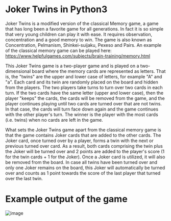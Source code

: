 # Joker Twins in Python3

Joker Twins is a modified version of the classical Memory game, a game that has long been a favorite game for all generations. In fact it is so simple that very young children can play it with ease. It requires observation, concentration and a good memory to win. The game is also known as Concentration, Pelmanism, Shinkei-suijaku, Pexeso and Pairs. An example of the classical memory game can be played here:
https://www.helpfulgames.com/subjects/brain-training/memory.html

This Joker Twins game is a two-player game and is played on a two-dimensional board where the memory cards are represented as letters. That is, the "twins" are the upper and lower case of letters, for example "A" and "a". Each card and its twin are randomly placed on the board and hidden from the players. The two players take turns to turn over two cards in each turn. If the two cards have the same letter (upper and lower case), then the player "keeps" the cards, the cards will be removed from the game, and the player continues playing until two cards are turned over that are not twins. In that case, the cards will turn face down again and the game continues with the other player's turn. The winner is the player with the most cards (i.e. twins) when no cards are left in the game.

What sets the Joker Twins game apart from the classical memory game is that the game contains Joker cards that are added to the other cards. The Joker card, once turned over by a player, forms a twin with the next or previous turned over card. As a result, both cards comprising the twin plus the Joker will be turned over and 2 points are added to the player's score (1 for the twin cards + 1 for the Joker). Once a Joker card is utilized, it will also be removed from the board. In case all twins have been turned over and only one Joker remains on the board, this Joker will automatically be turned over and counts as 1 point towards the score of the last player that turned over the last twin.

# Example output of the game
![image](https://github.com/aruzhan-bolatova/my_games.github.io/assets/145612631/e258cc40-d9bb-4abb-bd31-49df569f1a56)


